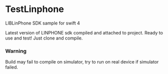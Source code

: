 # TestLinphone
LIBLinPhone SDK sample for swift 4


Latest version of LINPHONE sdk compiled and attached to project.
Ready to use and test! Just clone and compile.

### Warning
Build may fail to compile on simulator, try to run on real device if simulator failed.

